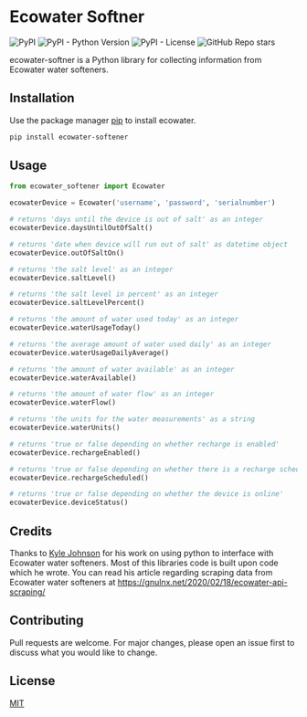 # Ecowater Softner
 ![PyPI](https://img.shields.io/pypi/v/ecowater-softener?style=for-the-badge)
 ![PyPI - Python Version](https://img.shields.io/pypi/pyversions/ecowater-softener?style=for-the-badge)
 ![PyPI - License](https://img.shields.io/pypi/l/ecowater-softener?style=for-the-badge)
 ![GitHub Repo stars](https://img.shields.io/github/stars/barleybobs/ecowater-softener?style=for-the-badge)

ecowater-softner is a Python library for collecting information from Ecowater water softeners.

## Installation

Use the package manager [pip](https://pip.pypa.io/en/stable/) to install ecowater.

```bash
pip install ecowater-softener
```

## Usage

```python
from ecowater_softener import Ecowater

ecowaterDevice = Ecowater('username', 'password', 'serialnumber')

# returns 'days until the device is out of salt' as an integer
ecowaterDevice.daysUntilOutOfSalt()

# returns 'date when device will run out of salt' as datetime object
ecowaterDevice.outOfSaltOn()

# returns 'the salt level' as an integer
ecowaterDevice.saltLevel()

# returns 'the salt level in percent' as an integer
ecowaterDevice.saltLevelPercent()

# returns 'the amount of water used today' as an integer
ecowaterDevice.waterUsageToday()

# returns 'the average amount of water used daily' as an integer
ecowaterDevice.waterUsageDailyAverage()

# returns 'the amount of water available' as an integer
ecowaterDevice.waterAvailable()

# returns 'the amount of water flow' as an integer
ecowaterDevice.waterFlow()

# returns 'the units for the water measurements' as a string
ecowaterDevice.waterUnits()

# returns 'true or false depending on whether recharge is enabled'
ecowaterDevice.rechargeEnabled()

# returns 'true or false depending on whether there is a recharge scheduled'
ecowaterDevice.rechargeScheduled()

# returns 'true or false depending on whether the device is online'
ecowaterDevice.deviceStatus()
```

## Credits
Thanks to [Kyle Johnson](https://github.com/kylejohnson) for his work on using python to interface with Ecowater water softeners. Most of this libraries code is built upon code which he wrote. You can read his article regarding scraping data from Ecowater water softeners at https://gnulnx.net/2020/02/18/ecowater-api-scraping/

## Contributing
Pull requests are welcome. For major changes, please open an issue first to discuss what you would like to change.

## License
[MIT](https://choosealicense.com/licenses/mit/)
